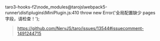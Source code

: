 taro3-hooks-f2\node_modules\@tarojs\webpack5-runner\dist\plugins\MiniPlugin.js:410
throw new Error('全局配置缺少 pages 字段，请检查！');

> https://github.com/NervJS/taro/issues/13544#issuecomment-1491244715

